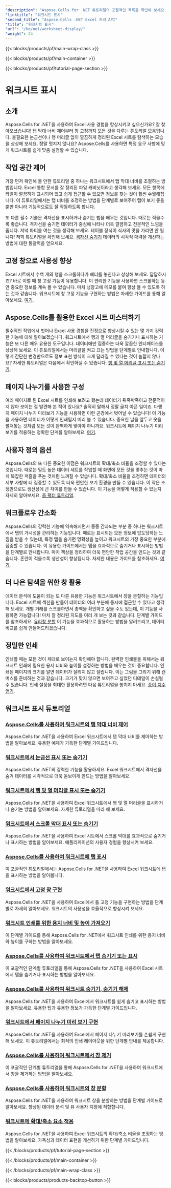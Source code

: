 ```yaml
---
"description": "Aspose.Cells for .NET 튜토리얼의 포괄적인 목록을 확인해 보세요. 주요 워크시트 기능에 대한 단계별 가이드를 통해 Excel 활용 능력을 향상시켜 보세요."
"linktitle": "워크시트 표시"
"second_title": "Aspose.Cells .NET Excel 처리 API"
"title": "워크시트 표시"
"url": "/ko/net/worksheet-display/"
"weight": 24
---
```


{{< blocks/products/pf/main-wrap-class >}}

{{< blocks/products/pf/main-container >}}

{{< blocks/products/pf/tutorial-page-section >}}

# 워크시트 표시

## 소개

Aspose.Cells for .NET을 사용하여 Excel 사용 경험을 향상시키고 싶으신가요? 잘 찾아오셨습니다! 탭 막대 너비 제어부터 창 고정까지 모든 것을 다루는 튜토리얼 모음입니다. 불필요한 눈금선이나 행 머리글 없이 깔끔하게 정리된 Excel 시트를 탐색하는 모습을 상상해 보세요. 정말 멋지지 않나요? Aspose.Cells를 사용하면 특정 요구 사항에 맞게 워크시트를 쉽게 맞춤 설정할 수 있습니다.

## 작업 공간 제어

가장 먼저 확인해 볼 만한 튜토리얼 중 하나는 워크시트에서 탭 막대 너비를 조절하는 방법입니다. Excel 통합 문서를 잘 정리된 파일 캐비닛이라고 생각해 보세요. 모든 항목에 라벨이 깔끔하게 표시되어 있고 쉽게 접근할 수 있으면 정보를 찾는 것이 훨씬 수월해집니다. 이 튜토리얼에서는 탭 너비를 조정하는 방법을 단계별로 보여주어 탭이 보기 좋을 뿐만 아니라 기능적으로도 잘 작동하도록 합니다. 

또 다른 필수 기술은 격자선을 표시하거나 숨기는 법을 배우는 것입니다. 때로는 적을수록 좋습니다. 격자선을 숨기면 데이터가 중심에 나타나 더욱 깔끔하고 전문적인 느낌을 줍니다. 저녁 파티를 여는 것을 생각해 보세요. 테이블 장식이 식사의 맛을 가리면 안 됩니다! 저희 튜토리얼을 확인해 보세요. [격자선 숨기기](./display-hide-gridlines/) 데이터의 시각적 매력을 개선하는 방법에 대한 통찰력을 얻으세요.

## 고정 창으로 사용성 향상

Excel 시트에서 수백 개의 행을 스크롤하다가 헤더를 놓친다고 상상해 보세요. 답답하시죠? 바로 이럴 때 창 고정 기능이 유용합니다. 이 편리한 기능을 사용하면 스크롤하는 동안 중요한 정보를 계속 볼 수 있습니다. 마치 냉장고에 메모를 붙여 항상 볼 수 있도록 하는 것과 같습니다. 워크시트에 창 고정 기능을 구현하는 방법은 자세한 가이드를 통해 알아보세요. [여기](./implement-freeze-panes/).

## Aspose.Cells를 활용한 Excel 시트 마스터하기

필수적인 작업에서 벗어나 Excel 사용 경험을 진정으로 향상시킬 수 있는 몇 가지 강력한 기능에 대해 알아보겠습니다. 워크시트에서 행과 열 머리글을 숨기거나 표시하는 기능은 또 다른 매우 유용한 도구입니다. 데이터에만 집중하는 더욱 깔끔한 인터페이스를 상상해 보세요. 이 튜토리얼에서는 머리글을 켜고 끄는 방법을 단계별로 안내합니다. 이렇게 간단한 변경만으로도 정보 표현 방식이 크게 달라질 수 있다는 것이 놀랍지 않나요? 자세한 튜토리얼은 다음에서 확인하실 수 있습니다. [행 및 열 머리글 표시 또는 숨기기](./display-hide-row-column-headers/).

## 페이지 나누기를 사용한 구성

여러 페이지로 된 Excel 시트를 인쇄해 보려고 했는데 데이터가 뒤죽박죽이고 전문적이지 않아 보이는 걸 발견해 본 적이 있나요? 솔직히 말해서 정말 골치 아픈 일이죠. 다행히 페이지 나누기 미리보기 기능을 사용하면 이런 곤경에서 벗어날 수 있습니다! 이 기능을 사용하면 데이터가 어떻게 인쇄될지 미리 볼 수 있습니다. 중요한 날을 앞두고 옷을 펼쳐놓는 것처럼 모든 것이 완벽하게 맞아야 하니까요. 워크시트에 페이지 나누기 미리보기를 적용하는 정확한 단계를 알아보세요. [여기](./implement-page-break-preview/).

## 사용자 정의 옵션

Aspose.Cells의 또 다른 중요한 이점은 워크시트의 확대/축소 비율을 조정할 수 있다는 것입니다. 때로는 밀도 높은 데이터 세트를 작업할 때 화면에 모든 것을 맞추는 것이 마치 복잡한 퍼즐을 푸는 것처럼 느껴질 수 있습니다. 확대/축소 비율을 조정하면 데이터의 세부 사항에 더 집중할 수 있도록 더욱 편안한 보기 환경을 만들 수 있습니다. 이 작은 조정만으로도 생산성에 큰 차이를 만들 수 있습니다. 이 기능을 어떻게 적용할 수 있는지 자세히 알아보세요. [줌 팩터 튜토리얼](./apply-zoom-factor/).

## 워크플로우 간소화

Aspose.Cells의 강력한 기능에 익숙해지면서 종종 간과되는 부분 중 하나는 워크시트에서 탭의 가시성을 관리하는 기능입니다. 때로는 표시되는 모든 정보에 압도당하는 느낌을 받을 수 있는데, 특정 탭을 숨기면 명확성을 높이고 워크시트의 가장 중요한 부분에 집중할 수 있습니다. 이 유용한 가이드에서는 탭을 효과적으로 숨기거나 표시하는 방법을 단계별로 안내합니다. 마치 책상을 정리하여 더욱 편안한 작업 공간을 만드는 것과 같습니다. 혼란이 적을수록 생산성이 향상됩니다. 자세한 내용은 가이드를 참조하세요. [여기](./hide-or-show-tabs/).

## 더 나은 탐색을 위한 창 활용

데이터 분석에 도움이 되는 또 다른 유용한 기능은 워크시트에서 창을 분할하는 기능입니다. Excel 시트에 섹션을 만들어 데이터의 여러 부분에 동시에 접근할 수 있다고 생각해 보세요. 개별 거래를 스크롤하면서 총액을 확인하고 싶을 수도 있는데, 이 기능을 사용하면 가능합니다! 마치 잘 정리된 지도를 여러 개 보는 것과 같습니다. 단계별 가이드를 참조하세요. [유리창 분할](./split-panes/) 이 기능을 효과적으로 활용하는 방법을 알려드리고, 데이터 비교를 쉽게 만들어드리겠습니다.

## 정밀한 인쇄

인쇄할 때는 모든 것이 제대로 보이는지 확인해야 합니다. 완벽한 인쇄물을 위해서는 워크시트 인쇄에 필요한 용지 너비와 높이를 설정하는 방법을 배우는 것이 중요합니다. 인쇄된 페이지의 크기를 알면 데이터가 잘리지 않고 잘립니다. 이는 그림을 그리기 위해 캔버스를 준비하는 것과 같습니다. 크기가 맞지 않으면 보여주고 싶었던 디테일이 손실될 수 있습니다. 인쇄 설정을 최대한 활용하려면 다음 튜토리얼을 놓치지 마세요. [종이 치수 얻기](./get-paper-width-height/).

## 워크시트 표시 튜토리얼
### [Aspose.Cells를 사용하여 워크시트의 탭 막대 너비 제어](./control-tab-bar-width/)
Aspose.Cells for .NET을 사용하여 Excel 워크시트에서 탭 막대 너비를 제어하는 방법을 알아보세요. 유용한 예제가 가득한 단계별 가이드입니다.
### [워크시트에서 눈금선 표시 또는 숨기기](./display-hide-gridlines/)
Aspose.Cells for .NET의 강력한 기능을 활용하세요. Excel 워크시트에서 격자선을 숨겨 데이터를 시각적으로 더욱 돋보이게 만드는 방법을 알아보세요.
### [워크시트에서 행 및 열 머리글 표시 또는 숨기기](./display-hide-row-column-headers/)
Aspose.Cells for .NET을 사용하여 Excel 워크시트에서 행 및 열 머리글을 표시하거나 숨기는 방법을 알아보세요. 자세한 튜토리얼을 따라 해 보세요.
### [워크시트에서 스크롤 막대 표시 또는 숨기기](./display-hide-scroll-bars/)
Aspose.Cells for .NET을 사용하여 Excel 시트에서 스크롤 막대를 효과적으로 숨기거나 표시하는 방법을 알아보세요. 애플리케이션의 사용자 경험을 향상시켜 보세요.
### [Aspose.Cells를 사용하여 워크시트에 탭 표시](./display-tab/)
이 포괄적인 튜토리얼에서는 Aspose.Cells for .NET을 사용하여 Excel 워크시트에 탭을 표시하는 방법을 알아봅니다.
### [워크시트에서 고정 창 구현](./implement-freeze-panes/)
Aspose.Cells for .NET을 사용하여 Excel에서 틀 고정 기능을 구현하는 방법을 단계별로 자세히 알아보세요. 워크시트의 사용성을 효율적으로 향상시켜 보세요.
### [워크시트 인쇄를 위한 용지 너비 및 높이 가져오기](./get-paper-width-height/)
이 단계별 가이드를 통해 Aspose.Cells for .NET에서 워크시트 인쇄를 위한 용지 너비와 높이를 구하는 방법을 알아보세요.
### [Aspose.Cells를 사용하여 워크시트에서 탭 숨기기 또는 표시](./hide-or-show-tabs/)
이 포괄적인 단계별 튜토리얼을 통해 Aspose.Cells for .NET을 사용하여 Excel 시트에서 탭을 숨기거나 표시하는 방법을 알아보세요.
### [Aspose.Cells를 사용하여 워크시트 숨기기, 숨기기 해제](./hide-unhide-worksheet/)
Aspose.Cells for .NET을 사용하여 Excel에서 워크시트를 쉽게 숨기고 표시하는 방법을 알아보세요. 유용한 팁과 유용한 정보가 가득한 단계별 가이드입니다.
### [워크시트에서 페이지 나누기 미리 보기 구현](./implement-page-break-preview/)
Aspose.Cells for .NET을 사용하여 Excel에서 페이지 나누기 미리보기를 손쉽게 구현해 보세요. 이 튜토리얼에서는 최적의 인쇄 레이아웃을 위한 단계별 안내를 제공합니다.
### [Aspose.Cells를 사용하여 워크시트에서 창 제거](./remove-panes/)
이 포괄적인 단계별 튜토리얼을 통해 Aspose.Cells for .NET을 사용하여 워크시트에서 창을 제거하는 방법을 알아보세요.
### [Aspose.Cells를 사용하여 워크시트의 창 분할](./split-panes/)
Aspose.Cells for .NET을 사용하여 워크시트 창을 분할하는 방법을 단계별 가이드로 알아보세요. 향상된 데이터 분석 및 뷰 사용자 지정에 적합합니다.
### [워크시트에 확대/축소 요소 적용](./apply-zoom-factor/)
Aspose.Cells for .NET을 사용하여 Excel 워크시트의 확대/축소 비율을 조정하는 방법을 알아보세요. 가독성과 데이터 표현을 개선하기 위한 단계별 가이드입니다.

{{< /blocks/products/pf/tutorial-page-section >}}

{{< /blocks/products/pf/main-container >}}

{{< /blocks/products/pf/main-wrap-class >}}

{{< blocks/products/products-backtop-button >}}